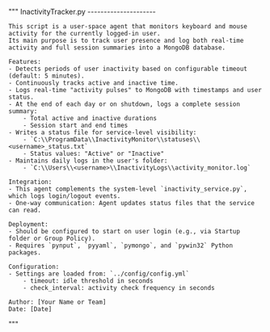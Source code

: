 """
    InactivityTracker.py
    ---------------------

    This script is a user-space agent that monitors keyboard and mouse activity for the currently logged-in user.
    Its main purpose is to track user presence and log both real-time activity and full session summaries into a MongoDB database.

    Features:
    - Detects periods of user inactivity based on configurable timeout (default: 5 minutes).
    - Continuously tracks active and inactive time.
    - Logs real-time "activity pulses" to MongoDB with timestamps and user status.
    - At the end of each day or on shutdown, logs a complete session summary:
        - Total active and inactive durations
        - Session start and end times
    - Writes a status file for service-level visibility:
        - `C:\\ProgramData\\InactivityMonitor\\statuses\\<username>_status.txt`
        - Status values: "Active" or "Inactive"
    - Maintains daily logs in the user's folder:
        - `C:\\Users\\<username>\\InactivityLogs\\activity_monitor.log`

    Integration:
    - This agent complements the system-level `inactivity_service.py`, which logs login/logout events.
    - One-way communication: Agent updates status files that the service can read.

    Deployment:
    - Should be configured to start on user login (e.g., via Startup folder or Group Policy).
    - Requires `pynput`, `pyyaml`, `pymongo`, and `pywin32` Python packages.

    Configuration:
    - Settings are loaded from: `../config/config.yml`
        - timeout: idle threshold in seconds
        - check_interval: activity check frequency in seconds

    Author: [Your Name or Team]
    Date: [Date]
"""

